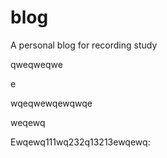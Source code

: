 # blog
A personal blog for recording study

qweqweqwe



e

wqeqwewqewqwqe



weqewq

Ewqewq111wq232q13213ewqewq:

